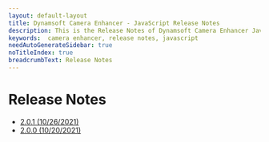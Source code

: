```yaml
---
layout: default-layout
title: Dynamsoft Camera Enhancer - JavaScript Release Notes
description: This is the Release Notes of Dynamsoft Camera Enhancer JavaScript SDK.
keywords:  camera enhancer, release notes, javascript
needAutoGenerateSidebar: true
noTitleIndex: true
breadcrumbText: Release Notes
---
```


# Release Notes

- [2.0.1 (10/26/2021)](release-notes-2.x.md/#201-10262021)
- [2.0.0 (10/20/2021)](release-notes-2.x.md/#200-10202021)